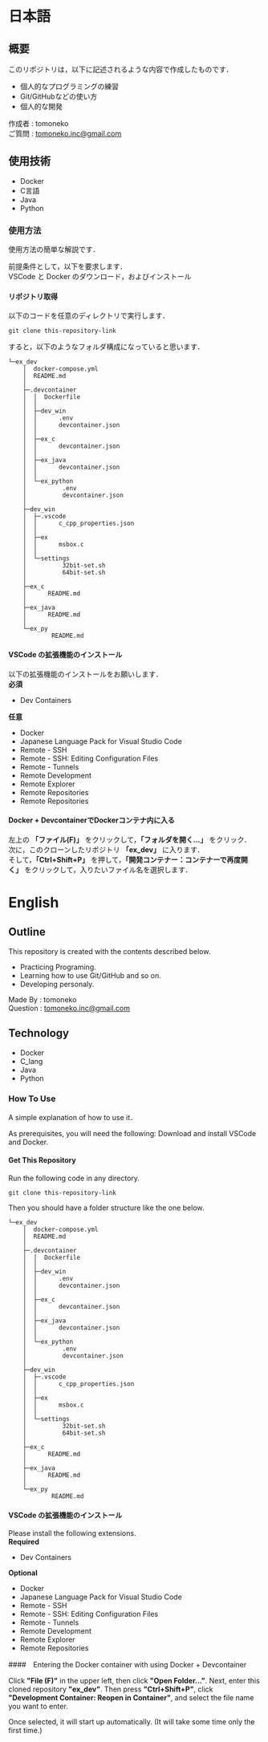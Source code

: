 # 日本語
## 概要
このリポジトリは，以下に記述されるような内容で作成したものです．

- 個人的なプログラミングの練習
- Git/GitHubなどの使い方
- 個人的な開発

作成者 : tomoneko  
ご質問 : <tomoneko.inc@gmail.com>  

## 使用技術
- Docker
- C言語
- Java
- Python

### 使用方法

使用方法の簡単な解説です．

前提条件として，以下を要求します．  
VSCode と Docker のダウンロード，およびインストール  

#### リポジトリ取得

以下のコードを任意のディレクトリで実行します．

```
git clone this-repository-link
```

すると，以下のようなフォルダ構成になっていると思います．

```
└─ex_dev
    │  docker-compose.yml
    │  README.md
    │  
    ├─.devcontainer
    │  │  Dockerfile
    │  │  
    │  ├─dev_win
    │  │      .env
    │  │      devcontainer.json
    │  │      
    │  ├─ex_c
    │  │      devcontainer.json
    │  │      
    │  ├─ex_java
    │  │      devcontainer.json
    │  │      
    │  └─ex_python
    │          .env
    │          devcontainer.json
    │
    ├─dev_win
    │  ├─.vscode
    │  │      c_cpp_properties.json
    │  │      
    │  ├─ex
    │  │      msbox.c
    │  │      
    │  └─settings
    │          32bit-set.sh
    │          64bit-set.sh
    │
    ├─ex_c
    │      README.md
    │
    ├─ex_java
    │      README.md
    │
    └─ex_py
            README.md
```
#### VSCode の拡張機能のインストール

以下の拡張機能のインストールをお願いします．  
__必須__ 
- Dev Containers

__任意__
- Docker
- Japanese Language Pack for Visual Studio Code
- Remote - SSH
- Remote - SSH: Editing Configuration Files
- Remote - Tunnels
- Remote Development
- Remote Explorer
- Remote Repositories
- Remote Repositories

#### Docker + DevcontainerでDockerコンテナ内に入る

左上の __「ファイル(F)」__ をクリックして，__「フォルダを開く...」__ をクリック．  
次に，このクローンしたリポジトリ __「ex_dev」__ に入ります．  
そして，__「Ctrl+Shift+P」__ を押して，__「開発コンテナー：コンテナーで再度開く」__ をクリックして，入りたいファイル名を選択します．  


# English
## Outline
This repository is created with the contents described below.

- Practicing Programing.
- Learning how to use Git/GitHub and so on.
- Developing personaly.

Made By  : tomoneko  
Question : <tomoneko.inc@gmail.com>  

## Technology
- Docker
- C_lang
- Java
- Python

### How To Use

A simple explanation of how to use it．

As prerequisites, you will need the following:
Download and install VSCode and Docker.  

#### Get This Repository

Run the following code in any directory.  
```
git clone this-repository-link
```

Then you should have a folder structure like the one below.  

```
└─ex_dev
    │  docker-compose.yml
    │  README.md
    │  
    ├─.devcontainer
    │  │  Dockerfile
    │  │  
    │  ├─dev_win
    │  │      .env
    │  │      devcontainer.json
    │  │      
    │  ├─ex_c
    │  │      devcontainer.json
    │  │      
    │  ├─ex_java
    │  │      devcontainer.json
    │  │      
    │  └─ex_python
    │          .env
    │          devcontainer.json
    │
    ├─dev_win
    │  ├─.vscode
    │  │      c_cpp_properties.json
    │  │      
    │  ├─ex
    │  │      msbox.c
    │  │      
    │  └─settings
    │          32bit-set.sh
    │          64bit-set.sh
    │
    ├─ex_c
    │      README.md
    │
    ├─ex_java
    │      README.md
    │
    └─ex_py
            README.md
```
#### VSCode の拡張機能のインストール

Please install the following extensions.  
__Required__  
- Dev Containers

__Optional__  
- Docker
- Japanese Language Pack for Visual Studio Code
- Remote - SSH
- Remote - SSH: Editing Configuration Files
- Remote - Tunnels
- Remote Development
- Remote Explorer
- Remote Repositories

####　Entering the Docker container with using Docker + Devcontainer

Click __"File (F)"__ in the upper left, then click __"Open Folder..."__.
Next, enter this cloned repository __"ex_dev"__.
Then press __"Ctrl+Shift+P"__, click __"Development Container: Reopen in Container"__, and select the file name you want to enter.

Once selected, it will start up automatically. (It will take some time only the first time.)
